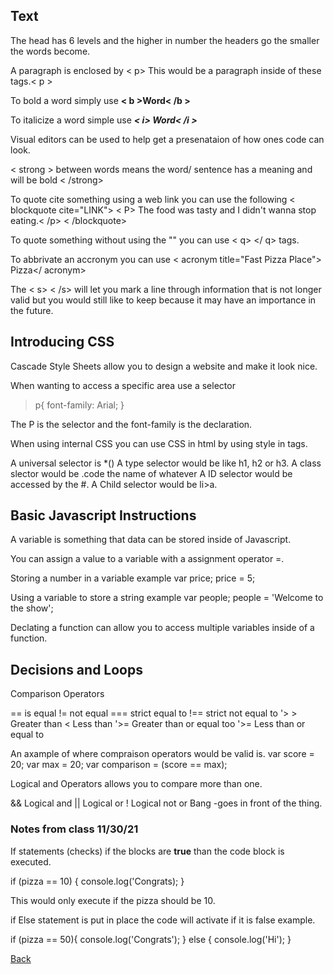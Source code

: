 ## Text

The head has 6 levels and the higher in number the headers go the smaller the words become.

A paragraph is enclosed by < p>  This would be a paragraph inside of these tags.< p >

To bold a word simply use **< b >Word< /b >**

To italicize a word simple use ***< i> Word< /i >***

Visual editors can be used to help get a presenataion of how ones code can look.

< strong > between words means the word/ sentence has a meaning and will be bold < /strong>

To quote cite something using a web link you can use the following 
< blockquote cite="LINK">
< P> The food was tasty and I didn't wanna stop eating.< /p>
< /blockquote>

To quote something without using the "" you can use < q> </ q> tags.

To abbrivate an accronym you can use < acronym title="Fast Pizza Place"> Pizza</ acronym>

The < s> < /s> will let you mark a line through information that is not longer valid but you would still like to keep because it may have an importance in the future.

## Introducing CSS

Cascade Style Sheets allow you to design a website and make it look nice.

When wanting to access a specific area use a selector
> p{
  font-family: Arial;
}

The P is the selector and the font-family is the declaration. 

When using internal CSS you can use CSS in html by using style in tags.

A universal selector is *()
A type selector would be like h1, h2 or h3.
A class slector would be .code the name of whatever
A ID selector would be accessed by the #.
A Child selector would be li>a.

## Basic Javascript Instructions

A variable is something that data can be stored inside of Javascript.

You can assign a value to a variable with a assignment operator =.

Storing a number in a variable example 
var price;
price = 5;

Using a variable to store a string example
var people;
people = 'Welcome to the show';

Declating a function can allow you to access multiple variables inside of a function.

## Decisions and Loops

Comparison Operators

== is equal
!= not equal
=== strict equal to
!== strict not equal to
'> > Greater than
< Less than
'>= Greater than or equal too
'>= Less than or equal to

An axample of where compraison operators would be valid is.
var score = 20;
var max = 20;
var comparison = (score == max);

Logical and Operators allows you to compare more than one.

&& Logical and
|| Logical or
! Logical not or Bang -goes in front of the thing.

### Notes from class 11/30/21

If statements (checks) if the blocks are **true** than the code block is executed.

if (pizza == 10) {
  console.log('Congrats);
}

This would only execute if the pizza should be 10.

if Else statement is put in place the code will activate if it is false example.

if (pizza == 50){
  console.log('Congrats');
}
else {
  console.log('Hi');
}

[Back](readme.md)
